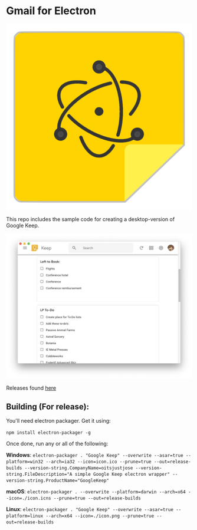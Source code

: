# Gmail for Electron

![icon](https://github.com/oitsjustjose/Google-Keep-Electron/blob/master/icon.png)

This repo includes the sample code for creating a desktop-version of Google Keep.

![screenshot](https://github.com/oitsjustjose/Google-Keep-Electron/blob/master/screenshot.png)

Releases found [here](https://github.com/oitsjustjose/Google-Keep-Electron/releases)

## Building (For release):

You'll need electron packager. Get it using:

`npm install electron-packager -g`

Once done, run any or all of the following:

**Windows**: `electron-packager . "Google Keep" --overwrite --asar=true --platform=win32 --arch=ia32 --icon=icon.ico --prune=true --out=release-builds --version-string.CompanyName=oitsjustjose --version-string.FileDescription="A simple Google Keep electron wrapper" --version-string.ProductName="GoogleKeep"`

**macOS**: `electron-packager . --overwrite --platform=darwin --arch=x64 --icon=./icon.icns --prune=true --out=release-builds`

**Linux**: `electron-packager . "Google Keep" --overwrite --asar=true --platform=linux --arch=x64 --icon=./icon.png --prune=true --out=release-builds`